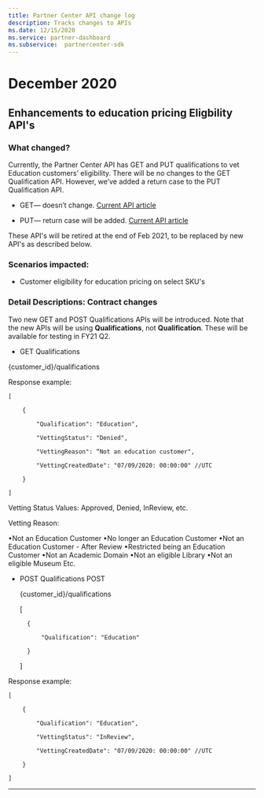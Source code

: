 ```yaml
---
title: Partner Center API change log
description: Tracks changes to APIs
ms.date: 12/15/2020
ms.service: partner-dashboard
ms.subservice:  partnercenter-sdk
---
```


# December 2020

## Enhancements to education pricing Eligbility API's

### What changed?

Currently, the Partner Center API has GET and PUT qualifications to vet Education customers’ eligibility. There will be no changes to the GET Qualification API. However, we’ve added a return case to the PUT Qualification API.

- GET— doesn’t change. [Current API article](get-a-customer-s-qualification.md)

- PUT— return case will be added. [Current API article](update-a-customer-s-qualification.md)

These API's will be retired at the end of Feb 2021, to be replaced by new API's as described below.

### Scenarios impacted:

- Customer eligibility for education pricing on select SKU's

### Detail Descriptions: Contract changes

Two new GET and POST Qualifications APIs will be introduced. Note that the new APIs will be using **Qualifications**, not **Qualification**. These will be available for testing in FY21 Q2.

- GET Qualifications

{customer_id}/qualifications

Response example:

    [

        {

            "Qualification": "Education",

            "VettingStatus": "Denied",

            "VettingReason": “Not an education customer",

            "VettingCreatedDate": "07/09/2020: 00:00:00" //UTC

        }

    ]

  Vetting Status Values: Approved, Denied, InReview, etc.

  Vetting Reason:

•Not an Education Customer
•No longer an Education Customer
•Not an Education Customer - After Review
•Restricted being an Education Customer
•Not an Academic Domain
•Not an eligible Library
•Not an eligible Museum
Etc.
 
- POST Qualifications
POST

    {customer_id}/qualifications

    [

        { 

            "Qualification": "Education"

        }

    ]

Response example:

    [

        {

            "Qualification": "Education",

            "VettingStatus": "InReview",

            "VettingCreatedDate": "07/09/2020: 00:00:00" //UTC

        }

    ]

----------------

